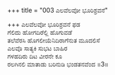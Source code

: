 +++
title = "003 ಎಲವೆಲವೋ ಭೂರಿಶ್ರವನೆ"

+++
ಎಲವೆಲವೋ ಭೂರಿಶ್ರವನೆ ಫಡ  
ಗೆಲಿದು ಹೋಗದಿರೆಲ್ಲಿ ಹೊಗುವಡೆ  
ತಲೆವೆರಸಿ ಹೊಗಲೀಯೆನಿದಿರಾಗೆನುತ ಮೂದಲಿಸೆ  
ಎಲವೊ ಸಾತ್ಯಕಿ ಸುಭಟ ಬಾಹಿರ  
ಗಳಹದಿರು ದಿಟ ವೀರನೇ ಕೂ  
ರಲಗಿನಲಿ ಮಾತಾಡು ಬರಿನುಡಿ ಭಂಡತನವೆಂದ    ॥3॥